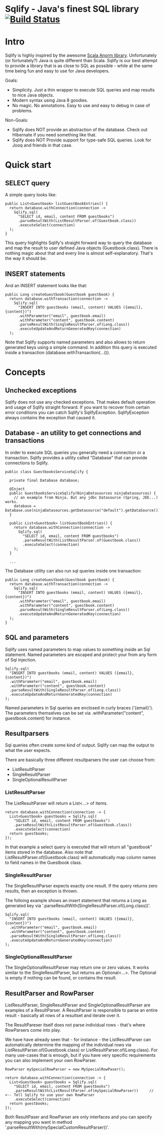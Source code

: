 # Sqlify - Java's finest SQL library [![Build Status](https://api.travis-ci.org/r10r-org/sqlify.svg)](https://travis-ci.org/r10r-org/sqlify)

# Intro

Sqlify is highly inspired by the awesome [Scala Anorm library](https://github.com/playframework/anorm). Unfortunately (or fortunately?) 
Java is quite different than Scala. 
Sqlify is our best attempt to provide a library that is as close to SQL as possible - while at the same time being fun and easy to use for Java developers.

Goals:
- Simplicity. Just a thin wrapper to execute SQL queries and map results to nice Java objects.
- Modern syntax using Java 8 goodies.
- No magic. No annotations. Easy to use and easy to debug in case of problems.

Non-Goals:
- Sqlify does NOT provide an abstraction of the database. Check out Hibernate if you need something like that.
- Sqlify does NOT Provide support for type-safe SQL queries. Look for Jooq and friends in that case.

# Quick start

## SELECT query

A simple query looks like:

```
public List<Guestbook> listGuestBookEntries() {
  return database.withConnection(connection -> 
    Sqlify.sql(
      "SELECT id, email, content FROM guestbooks")
      .parseResultWith(ListResultParser.of(Guestbook.class))
      .executeSelect(connection)
  );
}
```

This query highlights Sqlify's straight forward way to query the database and
map the result to user defined Java objects (Guestbook.class). There is nothing
magic about that and every line is almost self-explanatory. That's the way it should be.


## INSERT statements

And an INSERT statement looks like that:

```
public Long createGuestbook(Guestbook guestbook) {
  return database.withTransaction(connection -> 
    Sqlify.sql(
      "INSERT INTO guestbooks (email, content) VALUES ({email}, {content})")
      .withParameter("email", guestbook.email)
      .withParameter("content", guestbook.content)
      .parseResultWith(SingleResultParser.of(Long.class))
      .executeUpdateAndReturnGeneratedKey(connection)
  );
```

Note that Sqlify supports named parameters and also allows to return generated
keys using a simple command. In addition this query is executed inside
a transaction (database.withTransaction(...()). 

# Concepts

## Unchecked exceptions

Sqlify does not use any checked exceptions. That makes default operation and usage of Sqlify straight forward. If you want to recover from certain error conditions you can catch Sqlify's SqlifyException. SqlifyException always contains the  exception that caused it.

## Database - an utility to get connections and transactions

In order to execute SQL queries you generally need a connection or a transaction.
Sqlify provides a utility called "Database" that can provide connections to Sqlify.

```
public class GuestbooksServiceSqlify {

  private final Database database;

  @Inject
  public GuestbooksServiceSqlify(NinjaDatasources ninjaDatasources) {
    // an example from Ninja. But any jdbc Datasource (Spring, JEE...) works.
    database = Database.use(ninjaDatasources.getDatasource("default").getDataSource());
  }

  public List<Guestbook> listGuestBookEntries() {
    return database.withConnection(connection ->
      Sqlify.sql(
        "SELECT id, email, content FROM guestbooks")
        .parseResultWith(ListResultParser.of(Guestbook.class))
        .executeSelect(connection)
    );
  }

  ...

```

The Database utility can also run sql queries inside one transaction:

```
public Long createGuestbook(Guestbook guestbook) {
  return database.withTransaction(connection -> 
    Sqlify.sql(
      "INSERT INTO guestbooks (email, content) VALUES ({email}, {content})")
      .withParameter("email", guestbook.email)
      .withParameter("content", guestbook.content)
      .parseResultWith(SingleResultParser.of(Long.class))
      .executeUpdateAndReturnGeneratedKey(connection)
  );
}
```

## SQL and parameters

Sqlify uses named parameters to map values to something inside an Sql statement.
Named parameters are escaped and protect your from any form of Sql injection.

```
Sqlify.sql(
  "INSERT INTO guestbooks (email, content) VALUES ({email}, {content})")
  .withParameter("email", guestbook.email)
  .withParameter("content", guestbook.content)
  .parseResultWith(SingleResultParser.of(Long.class))
  .executeUpdateAndReturnGeneratedKey(connection)
);
```

Named parameters in Sql queries are enclosed in curly braces ('{email}'). The
parameters themselves can be set via .withParameter("content", guestbook.content)
for instance.

## Resultparsers

Sql queries often create some kind of output. Sqlify can map the output to what the user expects.

There are basically three different resultparsers the user can choose from:

* ListResultParser
* SingleResultParser
* SingleOptionalResultParser

### ListResultParser

The ListResultParser will return a List<...> of items. 

```
return database.withConnection(connection -> {
  List<Guestbook> guestbooks = Sqlify.sql(
    "SELECT id, email, content FROM guestbooks")
    .parseResultWith(ListResultParser.of(Guestbook.class))
    .executeSelect(connection)
  return guestbooks;
});
```

In that example a select query is executed that will return all "guestbook" items stored in the database. 
Also note that ListResultParser.of(Guestbook.class) will automatically map column names to field names in the Guestbook class.

### SingleResultParser

The SingleResultParser expects exactly one result. If the query returns zero results, then an exception is thrown.

The folloing example shows an insert statement that returns a Long as generated key via '.parseResultWith(SingleResultParser.of(Long.class))'.

```
Sqlify.sql(
  "INSERT INTO guestbooks (email, content) VALUES ({email}, {content})")
  .withParameter("email", guestbook.email)
  .withParameter("content", guestbook.content)
  .parseResultWith(SingleResultParser.of(Long.class))
  .executeUpdateAndReturnGeneratedKey(connection)
);
```

### SingleOptionalResultParser

The SingleOptionalResultParser may return one or zero values. It works similar to the SingleResultParser, 
but returns an Optional<...>. The Optional is empty if nothing can be found, or contains the result.

## ResultParser and RowParser

ListResultParser, SingleResultParser and SingleOptionalResultParser are examples of a ResultParser. 
A ResultParser is responsible to parse an entire result - basically all rows of a resultset and iterate over it.

The ResultPareser itself does not parse individual rows - that's where RowParsers come into play.

We have have already seen that - for instance - the ListResultParser can automatically determine the mapping of the individual 
rows via ListResultParser.of(Guestbook.class) or ListResultParser.of(Long.class). 
For many use-cases that is enough, but if you have very specific requirements you can also implement your own RowParser.

```
RowParser mySpecialRowParser = new MySpecialRowPaser();

return database.withConnection(connection -> {
  List<Guestbook> guestbooks = Sqlify.sql(
    "SELECT id, email, content FROM guestbooks")
    .parseResultWith(ListResultParser.of(mySpecialRowParser))     // <-- Tell Sqlify to use your own RowParser
    .executeSelect(connection)
  return guestbooks;
});

```

Both ResultPaser and RowParser are only interfaces and you can specify any mapping you want in method '.parseResultWith(mySpecialCustomResultParser))'.
